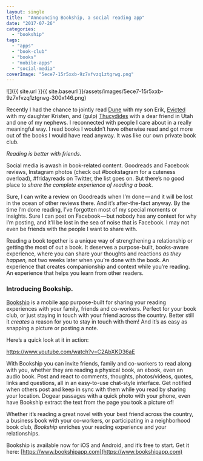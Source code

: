 ```yaml
---
layout: single
title:  "Announcing Bookship, a social reading app"
date: "2017-07-26"
categories: 
  - "bookship"
tags: 
  - "apps"
  - "book-club"
  - "books"
  - "mobile-apps"
  - "social-media"
coverImage: "5ece7-15r5xxb-9z7xfvzq1ztgrwg.png"
---
```


![]({{ site.url }}{{ site.baseurl }}/assets/images/5ece7-15r5xxb-9z7xfvzq1ztgrwg-300x146.png)

Recently I had the chance to jointly read [Dune](http://email.mg.thehawaiiproject.com/c/eJxtjssKwyAUBb8m2SnXq9F04cISQn9DrUlsnhiL9O-b7gsHZjEwnKcWYnCujhqBKVDYsFYo4JQJ4Jzyu-kM3CQogy1gUwlYR5qnMNliYzzS_go-U7-v9aTBKwDH1IBWcfRSMCuw8VK2A1NtwHrRU87HWXFTYX-tlPK3dSm37_OF7r0FQtyHkD7ZbSaPkFxImRB2w0bWSa82zbTYPMftZNe7cbVx-TW-WPNB6g) with my son Erik, [Evicted](http://email.mg.thehawaiiproject.com/c/eJxtj81qBCEQhJ9m5qa0f6s5eDDZ5BbIK_i7Y2YdF0dW8vYx90A1XfBR3VTQnCfn1qwpEAmSCqK4BIYJB8YwezVXAy8XkIYqoGLhUG64b3Gzw-b8aPU7-o59LeumwYLzLFHPnGIhKeooF0r5FLwQ4SLXu956f5wLMwv9mBpj_HtrIlfrPtf7M_seA_qqz9j6D7LH9K2m3FE-0MwiU2LL3h7oLU-O3JxP2ycZ6BrPUmcAEaUYyLXpYtuOh-17Pk4yu9yKzfe_j7_QrVPh) with my daughter Kristen, and (gulp) [Thucydides](http://email.mg.thehawaiiproject.com/c/eJxtjksKwyAARE-T7BT_JgsXltJVl7mARlNtviQWye1rloXCwDDM8BinGBusraMiCEskCccNk4hCzBClkN70XaNWIKlJgwivGJpfMAUfTDYxbvv69n2C_TrXQZHeD1ZSLp3xTlDsBjtQ23IpGDGsEfWkQkrbUVFdkUdRzvkvq1R2XcdiXfDgaRY3m30EXfj0p4vOHwDYE_xk3rYc17u6hjCbNMblwOXtazZxuphfeltJTg) with a dear friend in Utah and one of my nephews. I reconnected with people I care about in a really meaningful way. I read books I wouldn’t have otherwise read and got more out of the books I would have read anyway. It was like our own private book club.

_Reading is better with friends._

Social media is awash in book-related content. Goodreads and Facebook reviews, Instagram photos (check out #bookstagram for a cuteness overload), #fridayreads on Twitter, the list goes on. But there’s no good place to _share the complete experience of reading a book_.

Sure, I can write a review on Goodreads when I’m done — and it will be lost in the ocean of other reviews there. And it’s after-the-fact anyway. By the time I’m done reading, I’ve forgotten most of my special moments or insights. Sure I can post on Facebook — but nobody has any context for why I’m posting, and it’ll be lost in the sea of noise that is Facebook. I may not even be friends with the people I want to share with.

Reading a book together is a unique way of strengthening a relationship or getting the most of out a book. It deserves a purpose-built, books-aware experience, where you can share your thoughts and reactions _as they happen,_ not two weeks later when you’re done with the book. An experience that creates companionship and context while you’re reading. An experience that helps you learn from other readers.

### Introducing Bookship.

[Bookship](https://www.bookshipapp.com) is a mobile app purpose-built for sharing your reading experiences with your family, friends and co-workers. Perfect for your book club, or just staying in touch with your friend across the country. Better still it _creates_ a reason for you to stay in touch with them! And it’s as easy as snapping a picture or posting a note.

Here’s a quick look at it in action:

https://www.youtube.com/watch?v=C2AbXKD36aE

With Bookship you can invite friends, family and co-workers to read along with you, whether they are reading a physical book, an ebook, even an audio book. Post and react to comments, thoughts, photos/videos, quotes, links and questions, all in an easy-to-use chat-style interface. Get notified when others post and keep in sync with them while you read by sharing your location. Dogear passages with a quick photo with your phone, even have Bookship extract the text from the page you took a picture of!

Whether it’s reading a great novel with your best friend across the country, a business book with your co-workers, or participating in a neighborhood book club, _Bookship_ enriches your reading experience and your relationships.

Bookship is available now for iOS and Android, and it’s free to start. Get it here: [https://www.bookshipapp.com](https://www.bookshipapp.com)
